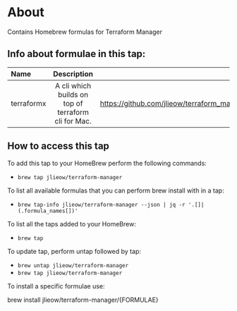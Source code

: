 # About

Contains Homebrew formulas for Terraform Manager

## Info about formulae in this tap: 

| Name | Description | Link
| :---     |   :---: | ---:
| terraformx | A cli which builds on top of terraform cli for Mac. | https://github.com/jlieow/terraform_manager

## How to access this tap

To add this tap to your HomeBrew perform the following commands:
- `brew tap jlieow/terraform-manager`

To list all available formulas that you can perform brew install with in a tap:
- `brew tap-info jlieow/terraform-manager --json | jq -r '.[]|(.formula_names[])'`

To list all the taps added to your HomeBrew:
- `brew tap`

To update tap, perform untap followed by tap:
- `brew untap jlieow/terraform-manager`
- `brew tap jlieow/terraform-manager`

To install a specific formulae use:

brew install jlieow/terraform-manager/{FORMULAE}

